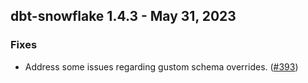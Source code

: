 ## dbt-snowflake 1.4.3 - May 31, 2023

### Fixes

- Address some issues regarding gustom schema overrides. ([#393](https://github.com/dbt-labs/dbt-snowflake/issues/393))
